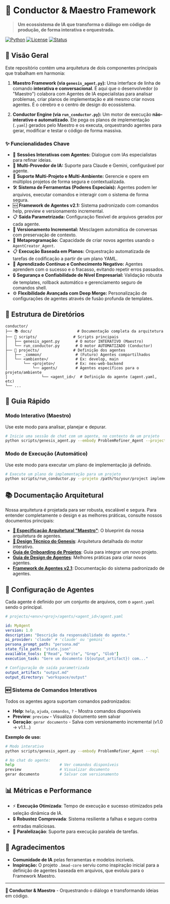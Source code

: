 # 🎼 Conductor & Maestro Framework

> **Um ecossistema de IA que transforma o diálogo em código de produção, de forma interativa e orquestrada.**

[![Python](https://img.shields.io/badge/Python-3.8+-blue.svg)](https://python.org)
[![License](https://img.shields.io/badge/License-MIT-green.svg)](LICENSE)
[![Status](https://img.shields.io/badge/Status-Production%20Ready-brightgreen.svg)]()

## 🚀 Visão Geral

Este repositório contém uma arquitetura de dois componentes principais que trabalham em harmonia:

1.  **Maestro Framework (via `genesis_agent.py`):** Uma interface de linha de comando **interativa e conversacional**. É aqui que o desenvolvedor (o "Maestro") colabora com Agentes de IA especialistas para analisar problemas, criar planos de implementação e até mesmo criar novos agentes. É o cérebro e o centro de design do ecossistema.

2.  **Conductor Engine (via `run_conductor.py`):** Um motor de execução **não-interativo e automatizado**. Ele pega os planos de implementação (`.yaml`) gerados pelo Maestro e os executa, orquestrando agentes para gerar, modificar e testar o código de forma massiva.

### ✨ Funcionalidades Chave

- 💬 **Sessões Interativas com Agentes:** Dialogue com IAs especialistas para refinar ideias.
- 🤖 **Multi-Provedor de IA:** Suporte para Claude e Gemini, configurável por agente.
- 📂 **Suporte Multi-Projeto e Multi-Ambiente:** Gerencie e opere em múltiplos projetos de forma segura e contextualizada.
- 🛠️ **Sistema de Ferramentas (Poderes Especiais):** Agentes podem ler arquivos, executar comandos e interagir com o sistema de forma segura.
- 🆕 **Framework de Agentes v2.1:** Sistema padronizado com comandos help, preview e versionamento incremental.
- 📋 **Saída Parametrizada:** Configuração flexível de arquivos gerados por cada agente.
- 🔄 **Versionamento Incremental:** Mesclagem automática de conversas com preservação de contexto.
- 🧬 **Metaprogramação:** Capacidade de criar novos agentes usando o `AgentCreator_Agent`.
- 📋 **Execução Baseada em Planos:** Orquestração automatizada de tarefas de codificação a partir de um plano YAML.
- 🧠 **Aprendizado Contínuo e Conhecimento Negativo:** Agentes aprendem com o sucesso e o fracasso, evitando repetir erros passados.
- 🔒 **Segurança e Confiabilidade de Nível Empresarial:** Validação robusta de templates, rollback automático e gerenciamento seguro de comandos shell.
- ⚙️ **Flexibilidade Avançada com Deep Merge:** Personalização de configurações de agentes através de fusão profunda de templates.

## 📁 Estrutura de Diretórios

```
conductor/
├── 📚 docs/                    # Documentação completa da arquitetura
├── 🚀 scripts/                # Scripts principais
│   ├── genesis_agent.py       # O motor INTERATIVO (Maestro)
│   └── run_conductor.py       # O motor AUTOMATIZADO (Conductor)
├── 🔧 projects/               # Definição dos agentes
│   ├── _common/               # (Futuro) Agentes compartilhados
│   └── <ambiente>/            # Ex: develop, main
│       └── <projeto>/         # Ex: nex-web-backend
│           └── agents/        # Agentes específicos para o projeto/ambiente
│               └── <agent_id>/  # Definição do agente (agent.yaml, etc)
└── ...
```

## 🚀 Guia Rápido

### Modo Interativo (Maestro)

Use este modo para analisar, planejar e depurar.

```bash
# Inicie uma sessão de chat com um agente, no contexto de um projeto
python scripts/genesis_agent.py --embody ProblemRefiner_Agent --project-root /path/to/your/project --repl
```

### Modo de Execução (Automático)

Use este modo para executar um plano de implementação já definido.

```bash
# Execute um plano de implementação para um projeto
python scripts/run_conductor.py --projeto /path/to/your/project implementation_plan.yaml
```

## 📚 Documentação Arquitetural

Nossa arquitetura é projetada para ser robusta, escalável e segura. Para entender completamente o design e as melhores práticas, consulte nossos documentos principais:

- **[📖 Especificação Arquitetural "Maestro"](docs/GEMINI_ARCH_SPEC.md)**: O blueprint da nossa arquitetura de agentes.
- **[🚀 Design Técnico do Genesis](docs/GENESIS_TECHNICAL_DESIGN.md)**: Arquitetura detalhada do motor interativo.
- **[Guia de Onboarding de Projetos](docs/ONBOARDING_NEW_PROJECT.md)**: Guia para integrar um novo projeto.
- **[Guia de Design de Agentes](docs/AGENT_DESIGN_PATTERNS.md)**: Melhores práticas para criar novos agentes.
- **[Framework de Agentes v2.1](project-management/agent-framework-patterns/)**: Documentação do sistema padronizado de agentes.

## 🔧 Configuração de Agentes

Cada agente é definido por um conjunto de arquivos, com o `agent.yaml` sendo o principal.

```yaml
# projects/<env>/<proj>/agents/<agent_id>/agent.yaml

id: MyAgent
version: 1.0
description: "Descrição da responsabilidade do agente."
ai_provider: 'claude' # 'claude' ou 'gemini'
persona_prompt_path: "persona.md"
state_file_path: "state.json"
available_tools: ["Read", "Write", "Grep", "Glob"]
execution_task: "Gere um documento (${output_artifact}) com..."

# Configuração de saída parametrizada
output_artifact: "output.md"
output_directory: "workspace/output"
```

### 🆕 Sistema de Comandos Interativos

Todos os agentes agora suportam comandos padronizados:

- **Help**: `help`, `ajuda`, `comandos`, `?` - Mostra comandos disponíveis
- **Preview**: `preview` - Visualiza documento sem salvar  
- **Geração**: `gerar documento` - Salva com versionamento incremental (v1.0 → v1.1...)

**Exemplo de uso:**
```bash
# Modo interativo
python scripts/genesis_agent.py --embody ProblemRefiner_Agent --repl

# No chat do agente:
help                    # Ver comandos disponíveis
preview                 # Visualizar documento
gerar documento         # Salvar com versionamento
```

## 📊 Métricas e Performance

- ⚡ **Execução Otimizada**: Tempo de execução e sucesso otimizados pela seleção dinâmica de IA.
- 🔒 **Robustez Comprovada**: Sistema resiliente a falhas e seguro contra entradas maliciosas.
- 🔄 **Paralelização**: Suporte para execução paralela de tarefas.

## 🙏 Agradecimentos

- **Comunidade de IA** pelas ferramentas e modelos incríveis.
- **Inspiração:** O projeto `.bmad-core` serviu como inspiração inicial para a definição de agentes baseada em arquivos, que evoluiu para o Framework Maestro.

---

**🎼 Conductor & Maestro** - Orquestrando o diálogo e transformando ideias em código.